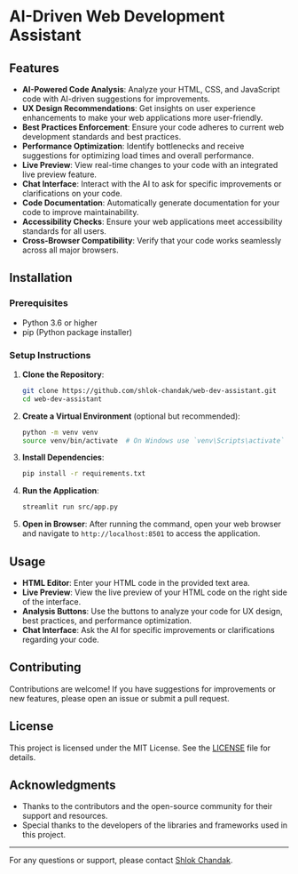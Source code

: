 # AI-Driven Web Development Assistant

## Features
- **AI-Powered Code Analysis**: Analyze your HTML, CSS, and JavaScript code with AI-driven suggestions for improvements.
- **UX Design Recommendations**: Get insights on user experience enhancements to make your web applications more user-friendly.
- **Best Practices Enforcement**: Ensure your code adheres to current web development standards and best practices.
- **Performance Optimization**: Identify bottlenecks and receive suggestions for optimizing load times and overall performance.
- **Live Preview**: View real-time changes to your code with an integrated live preview feature.
- **Chat Interface**: Interact with the AI to ask for specific improvements or clarifications on your code.
- **Code Documentation**: Automatically generate documentation for your code to improve maintainability.
- **Accessibility Checks**: Ensure your web applications meet accessibility standards for all users.
- **Cross-Browser Compatibility**: Verify that your code works seamlessly across all major browsers.

## Installation

### Prerequisites
- Python 3.6 or higher
- pip (Python package installer)

### Setup Instructions
1. **Clone the Repository**:
   ```bash
   git clone https://github.com/shlok-chandak/web-dev-assistant.git
   cd web-dev-assistant
   ```

2. **Create a Virtual Environment** (optional but recommended):
   ```bash
   python -m venv venv
   source venv/bin/activate  # On Windows use `venv\Scripts\activate`
   ```

3. **Install Dependencies**:
   ```bash
   pip install -r requirements.txt
   ```

4. **Run the Application**:
   ```bash
   streamlit run src/app.py
   ```

5. **Open in Browser**: After running the command, open your web browser and navigate to `http://localhost:8501` to access the application.

## Usage
- **HTML Editor**: Enter your HTML code in the provided text area.
- **Live Preview**: View the live preview of your HTML code on the right side of the interface.
- **Analysis Buttons**: Use the buttons to analyze your code for UX design, best practices, and performance optimization.
- **Chat Interface**: Ask the AI for specific improvements or clarifications regarding your code.

## Contributing
Contributions are welcome! If you have suggestions for improvements or new features, please open an issue or submit a pull request.

## License
This project is licensed under the MIT License. See the [LICENSE](LICENSE) file for details.

## Acknowledgments
- Thanks to the contributors and the open-source community for their support and resources.
- Special thanks to the developers of the libraries and frameworks used in this project.

---

For any questions or support, please contact [Shlok Chandak](mailto:shlokchandakk@gmail.com).
